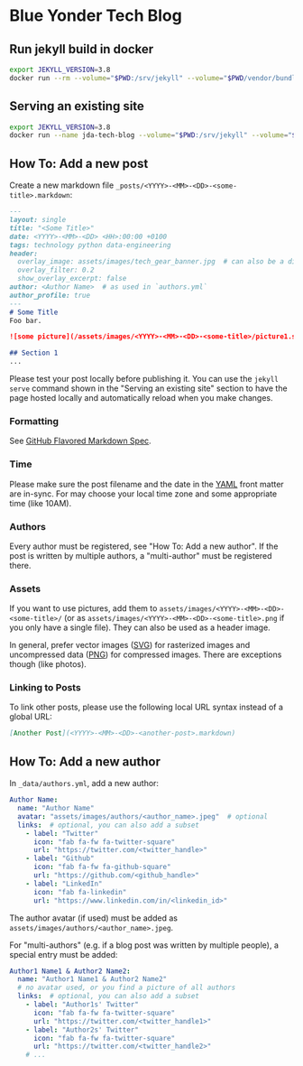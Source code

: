 # Blue Yonder Tech Blog


## Run jekyll build in docker

```bash
export JEKYLL_VERSION=3.8
docker run --rm --volume="$PWD:/srv/jekyll" --volume="$PWD/vendor/bundle:/usr/local/bundle" -it jekyll/jekyll:$JEKYLL_VERSION  jekyll build
```

## Serving an existing site

```bash
export JEKYLL_VERSION=3.8
docker run --name jda-tech-blog --volume="$PWD:/srv/jekyll" --volume="$PWD/vendor/bundle:/usr/local/bundle" -p 4000:4000 -it jekyll/jekyll:$JEKYLL_VERSION jekyll serve --watch --drafts
```

## How To: Add a new post

Create a new markdown file `_posts/<YYYY>-<MM>-<DD>-<some-title>.markdown`:

```markdown
---
layout: single
title: "<Some Title>"
date: <YYYY>-<MM>-<DD> <HH>:00:00 +0100
tags: technology python data-engineering
header:
  overlay_image: assets/images/tech_gear_banner.jpg  # can also be a different asset
  overlay_filter: 0.2
  show_overlay_excerpt: false
author: <Author Name>  # as used in `authors.yml`
author_profile: true
---
# Some Title
Foo bar.

![some picture](/assets/images/<YYYY>-<MM>-<DD>-<some-title>/picture1.svg)

## Section 1
...
```

Please test your post locally before publishing it. You can use the `jekyll serve` command shown in the
"Serving an existing site" section to have the page hosted locally and automatically reload when you make changes.

### Formatting
See [GitHub Flavored Markdown Spec](https://github.github.com/gfm/).

### Time
Please make sure the post filename and the date in the [YAML](https://en.wikipedia.org/wiki/YAML) front matter are
in-sync. For may choose your local time zone and some appropriate time (like 10AM).

### Authors
Every author must be registered, see "How To: Add a new author". If the post is written by multiple authors, a
"multi-author" must be registered there.

### Assets
If you want to use pictures, add them to `assets/images/<YYYY>-<MM>-<DD>-<some-title>/` (or as
`assets/images/<YYYY>-<MM>-<DD>-<some-title>.png` if you only have a single file). They can also be used as a header
image.

In general, prefer vector images ([SVG](https://en.wikipedia.org/wiki/Scalable_Vector_Graphics)) for rasterized images
and uncompressed data ([PNG](https://en.wikipedia.org/wiki/Portable_Network_Graphics)) for compressed images. There are
exceptions though (like photos).

### Linking to Posts
To link other posts, please use the following local URL syntax instead of a global URL:

```markdown
[Another Post](<YYYY>-<MM>-<DD>-<another-post>.markdown)
```


## How To: Add a new author

In `_data/authors.yml`, add a new author:

```yaml
Author Name:
  name: "Author Name"
  avatar: "assets/images/authors/<author_name>.jpeg"  # optional
  links:  # optional, you can also add a subset
    - label: "Twitter"
      icon: "fab fa-fw fa-twitter-square"
      url: "https://twitter.com/<twitter_handle>"
    - label: "Github"
      icon: "fab fa-fw fa-github-square"
      url: "https://github.com/<github_handle>"
    - label: "LinkedIn"
      icon: "fab fa-linkedin"
      url: "https://www.linkedin.com/in/<linkedin_id>"
```

The author avatar (if used) must be added as `assets/images/authors/<author_name>.jpeg`.

For "multi-authors" (e.g. if a blog post was written by multiple people), a special entry must be added:

```yaml
Author1 Name1 & Author2 Name2:
  name: "Author1 Name1 & Author2 Name2"
  # no avatar used, or you find a picture of all authors
  links:  # optional, you can also add a subset
    - label: "Author1s' Twitter"
      icon: "fab fa-fw fa-twitter-square"
      url: "https://twitter.com/<twitter_handle1>"
    - label: "Author2s' Twitter"
      icon: "fab fa-fw fa-twitter-square"
      url: "https://twitter.com/<twitter_handle2>"
    # ...
```
